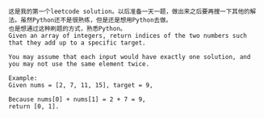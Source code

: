     这是我的第一个leetcode solution。以后准备一天一题，做出来之后要再搜一下其他的解法。虽然Python还不是很熟练，但是还是想用Python去做。
    也是想通过这种刷题的方式，熟悉Python。
    Given an array of integers, return indices of the two numbers such that they add up to a specific target.

    You may assume that each input would have exactly one solution, and you may not use the same element twice.

    Example:
    Given nums = [2, 7, 11, 15], target = 9,

    Because nums[0] + nums[1] = 2 + 7 = 9,
    return [0, 1].
